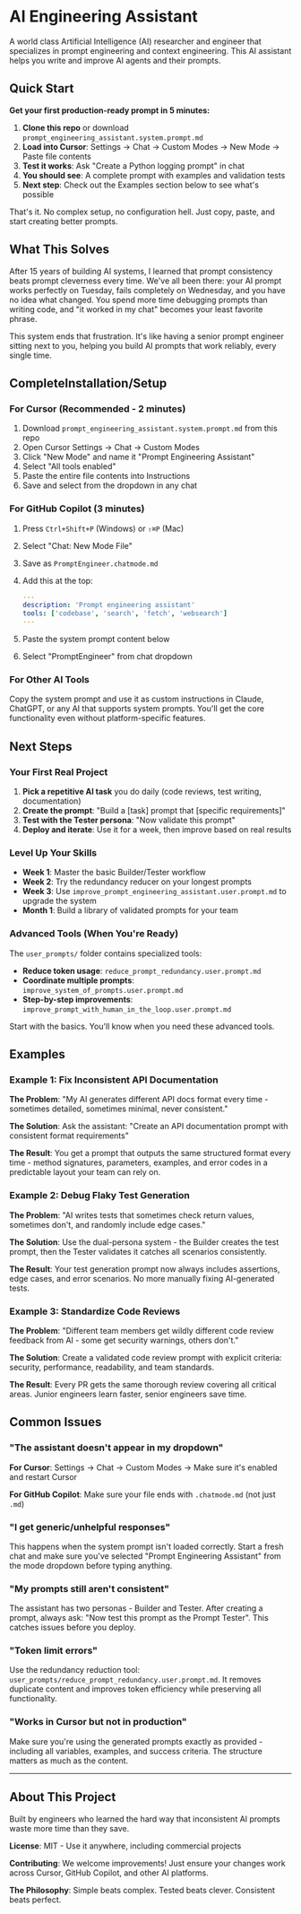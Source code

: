 # AI Engineering Assistant

A world class Artificial Intelligence (AI) researcher and engineer that specializes in prompt engineering and context engineering. This AI assistant helps you write and improve AI agents and their prompts.

## Quick Start

**Get your first production-ready prompt in 5 minutes:**

1. **Clone this repo** or download `prompt_engineering_assistant.system.prompt.md`
2. **Load into Cursor**: Settings → Chat → Custom Modes → New Mode → Paste file contents
3. **Test it works**: Ask "Create a Python logging prompt" in chat
4. **You should see**: A complete prompt with examples and validation tests
5. **Next step**: Check out the Examples section below to see what's possible

That's it. No complex setup, no configuration hell. Just copy, paste, and start creating better prompts.

## What This Solves

After 15 years of building AI systems, I learned that prompt consistency beats prompt cleverness every time. We've all been there: your AI prompt works perfectly on Tuesday, fails completely on Wednesday, and you have no idea what changed. You spend more time debugging prompts than writing code, and "it worked in my chat" becomes your least favorite phrase.

This system ends that frustration. It's like having a senior prompt engineer sitting next to you, helping you build AI prompts that work reliably, every single time.

## CompleteInstallation/Setup

### For Cursor (Recommended - 2 minutes)

1. Download `prompt_engineering_assistant.system.prompt.md` from this repo
2. Open Cursor Settings → Chat → Custom Modes
3. Click "New Mode" and name it "Prompt Engineering Assistant"
4. Select "All tools enabled"
5. Paste the entire file contents into Instructions
6. Save and select from the dropdown in any chat

### For GitHub Copilot (3 minutes)

1. Press `Ctrl+Shift+P` (Windows) or `⇧⌘P` (Mac)
2. Select "Chat: New Mode File"
3. Save as `PromptEngineer.chatmode.md`
4. Add this at the top:

   ```yaml
   ---
   description: 'Prompt engineering assistant'
   tools: ['codebase', 'search', 'fetch', 'websearch']
   ---
   ```

5. Paste the system prompt content below
6. Select "PromptEngineer" from chat dropdown

### For Other AI Tools

Copy the system prompt and use it as custom instructions in Claude, ChatGPT, or any AI that supports system prompts. You'll get the core functionality even without platform-specific features.

## Next Steps

### Your First Real Project

1. **Pick a repetitive AI task** you do daily (code reviews, test writing, documentation)
2. **Create the prompt**: "Build a [task] prompt that [specific requirements]"
3. **Test with the Tester persona**: "Now validate this prompt"
4. **Deploy and iterate**: Use it for a week, then improve based on real results

### Level Up Your Skills

- **Week 1**: Master the basic Builder/Tester workflow
- **Week 2**: Try the redundancy reducer on your longest prompts
- **Week 3**: Use `improve_prompt_engineering_assistant.user.prompt.md` to upgrade the system
- **Month 1**: Build a library of validated prompts for your team

### Advanced Tools (When You're Ready)

The `user_prompts/` folder contains specialized tools:

- **Reduce token usage**: `reduce_prompt_redundancy.user.prompt.md`
- **Coordinate multiple prompts**: `improve_system_of_prompts.user.prompt.md`
- **Step-by-step improvements**: `improve_prompt_with_human_in_the_loop.user.prompt.md`

Start with the basics. You'll know when you need these advanced tools.

## Examples

### Example 1: Fix Inconsistent API Documentation

**The Problem**: "My AI generates different API docs format every time - sometimes detailed, sometimes minimal, never consistent."

**The Solution**: Ask the assistant: "Create an API documentation prompt with consistent format requirements"

**The Result**: You get a prompt that outputs the same structured format every time - method signatures, parameters, examples, and error codes in a predictable layout your team can rely on.

### Example 2: Debug Flaky Test Generation

**The Problem**: "AI writes tests that sometimes check return values, sometimes don't, and randomly include edge cases."

**The Solution**: Use the dual-persona system - the Builder creates the test prompt, then the Tester validates it catches all scenarios consistently.

**The Result**: Your test generation prompt now always includes assertions, edge cases, and error scenarios. No more manually fixing AI-generated tests.

### Example 3: Standardize Code Reviews

**The Problem**: "Different team members get wildly different code review feedback from AI - some get security warnings, others don't."

**The Solution**: Create a validated code review prompt with explicit criteria: security, performance, readability, and team standards.

**The Result**: Every PR gets the same thorough review covering all critical areas. Junior engineers learn faster, senior engineers save time.

## Common Issues

### "The assistant doesn't appear in my dropdown"

**For Cursor**: Settings → Chat → Custom Modes → Make sure it's enabled and restart Cursor

**For GitHub Copilot**: Make sure your file ends with `.chatmode.md` (not just `.md`)

### "I get generic/unhelpful responses"

This happens when the system prompt isn't loaded correctly. Start a fresh chat and make sure you've selected "Prompt Engineering Assistant" from the mode dropdown before typing anything.

### "My prompts still aren't consistent"

The assistant has two personas - Builder and Tester. After creating a prompt, always ask: "Now test this prompt as the Prompt Tester". This catches issues before you deploy.

### "Token limit errors"

Use the redundancy reduction tool: `user_prompts/reduce_prompt_redundancy.user.prompt.md`. It removes duplicate content and improves token efficiency while preserving all functionality.

### "Works in Cursor but not in production"

Make sure you're using the generated prompts exactly as provided - including all variables, examples, and success criteria. The structure matters as much as the content.

---

## About This Project

Built by engineers who learned the hard way that inconsistent AI prompts waste more time than they save.

**License**: MIT - Use it anywhere, including commercial projects

**Contributing**: We welcome improvements! Just ensure your changes work across Cursor, GitHub Copilot, and other AI platforms.

**The Philosophy**: Simple beats complex. Tested beats clever. Consistent beats perfect.
